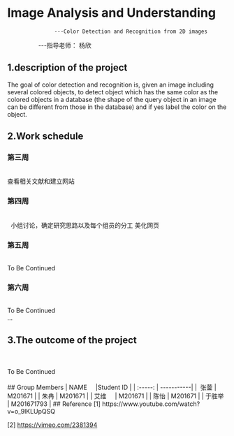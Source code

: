 # Image Analysis and Understanding
                   ---Color Detection and Recognition from 2D images
                   ---指导老师： 杨欣
   
## 1.description of the project
   The  goal  of  color  detection  and  recognition  is,  given  an  image  including  several 
colored  objects,  to  detect  object  which has the same  color  as  the colored  objects  in a 
database  (the shape of the  query object  in an image can be different from those in the 
database)  and if yes label  the  color  on the object.

## 2.Work schedule
### 第三周    
<br />
    查看相关文献和建立网站
<br />

### 第四周
<br />
   小组讨论，确定研究思路以及每个组员的分工
   美化网页
<br />

### 第五周
<br />
   To Be Continued
<br />

### 第六周
<br />
   To Be Continued
<br />
 ...
 
## 3.The outcome of the project
<br />
<br />
   To Be Continued
<br />
<br />
## Group Members
| NAME     |Student ID  |
| :-----:  | -----------|
|  张蓥     | M201671    |
|  朱冉     | M201671    |
|  艾维     | M201671    |
|  陈怡     | M201671    |
|  于胜举   | M201671793 |
## Reference
  [1] https://www.youtube.com/watch?v=o_9lKLUpQSQ  
  
  [2] https://vimeo.com/2381394
